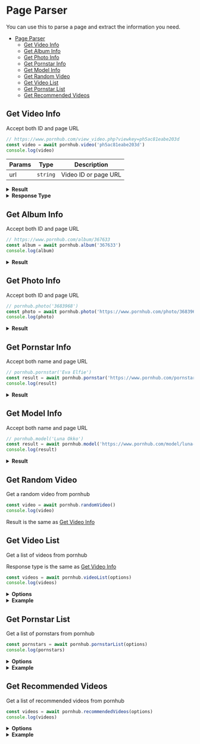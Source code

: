 # Page Parser

You can use this to parse a page and extract the information you need.

- [Page Parser](#page-parser)
  - [Get Video Info](#get-video-info)
  - [Get Album Info](#get-album-info)
  - [Get Photo Info](#get-photo-info)
  - [Get Pornstar Info](#get-pornstar-info)
  - [Get Model Info](#get-model-info)
  - [Get Random Video](#get-random-video)
  - [Get Video List](#get-video-list)
  - [Get Pornstar List](#get-pornstar-list)
  - [Get Recommended Videos](#get-recommended-videos)

## Get Video Info
Accept both ID and page URL

```js
// https://www.pornhub.com/view_video.php?viewkey=ph5ac81eabe203d
const video = await pornhub.video('ph5ac81eabe203d')
console.log(video)
```

| Params | Type     | Description          |
| ------ | -------- | -------------------- |
| url    | `string` | Video ID or page URL |

<details>
  <summary><b>Result</b></summary>

```json5
{
  "title": "Susie sheep fucks peppa pig",
  "views": 49517,
  "voteUp": 352,
  "voteDown": 125,
  "percent": "74%",
  "provider": {
    "username": "TheFortniteVirginTheFortniteVirgin",
    "url": "/users/thefortnitevirgin"
  },
  "premium": false,
  "tags": ["hardcore", "hentai", "memes"],
  "categories": ["HD-Porn", "SFW"],
  "pornstars": [],
  "videos": [{
    "quality": "720",
    "filename": "720P_1500K_161102592.mp4",
    "extension": "mp4",
    "url": "..."
  }]
}
```
</details>

<details>
  <summary><b>Response Type</b></summary>

| Name              | Type            | Description                                                                                                                        |
| ----------------- | --------------- | ---------------------------------------------------------------------------------------------------------------------------------- |
| id                | `string`        | Video ID                                                                                                                           |
| title             | `string`        | Video title                                                                                                                        |
| views             | `int`           | Video view count                                                                                                                   |
| vote.up           | `int`           | UpVote count                                                                                                                       |
| vote.down         | `int`           | DownVote count                                                                                                                     |
| vote.total        | `int`           | TotalVote count                                                                                                                    |
| vote.rating       | `float`         | Percentage of UpVote (Not **accurate**)                                                                                            |
| premium           | `boolean`       | Is this video premium only.<br>(Notice: Data like `views`, `votes` ... will not present if you don't have access to premium video) |
| provider          | `object`        | Video provider/uploader                                                                                                            |
| provider.username | `string`        | Provider's username                                                                                                                |
| provider.url      | `string`        | Provider's account page                                                                                                            |
| ~~videos~~ (*deprecated*) | `Array`         | List of the videos. Sorted by quality(low->hight).                                                                                 |
| tags              | `Array<string>` | example: `['couple', 'kissing']`                                                                                                   |
| pornstars         | `Array<string>` | example: `['Bob', 'John', 'Emily]`                                                                                                 |
| categories        | `Array<string>` | example: `['HD-Porn', 'Small-Tits']`                                                                                               |
</details>

## Get Album Info
Accept both ID and page URL

```js
// https://www.pornhub.com/album/367633
const album = await pornhub.album('367633')
console.log(album)
```

<details>
  <summary><b>Result</b></summary>

```json5
{
  "photos": [{
    "url": "https://www.pornhub.com/photo/3683964",
    "views": "2.9K",
    "rating": "96%",
    "preview": "***.jpg"
  }, {
    "url": "https://www.pornhub.com/photo/3683965",
    "views": "3.5K"
    // ...
  }],
  "tags": ["boobs", "tits"],
  "provider": {
    "id": 2757342,
    "username": "littlewilly123",
    "url": "/users/littlewilly123"
  }
}
```
</details>

## Get Photo Info
Accept both ID and page URL

```js
// pornhub.photo('3683968')
const photo = await pornhub.photo('https://www.pornhub.com/photo/3683968')
console.log(photo)
```

<details>
  <summary><b>Result</b></summary>

```json5
{
  "info": {
    "title": "My HOT sister ;)",
    "views": 6170,
    "rating": "94%",
    "albumID": 367633,
    "url": "***.jpg"
  },
  "tags": ["boobs", "tits"],
  "provider": {
    "id": 2757342,
    "username": "littlewilly123",
    "url": "/users/littlewilly123"
  }
}
```
</details>

## Get Pornstar Info
Accept both name and page URL

```js
// pornhub.pornstar('Eva Elfie')
const result = await pornhub.pornstar('https://www.pornhub.com/pornstar/eva-elfie')
console.log(result)
```

<details>
  <summary><b>Result</b></summary>

```json5
{
  "name": "Eva Elfie",
  "verified": true,
  "background": "Russian",
  "birthPlace": "Russia",
  "careerStartAndEnd": "2018 to Present",
  "careerStatus": "Active",
  "cityAndCountry": "Moscow, RU",
  "ethnicity": "White",
  "eyeColor": "Green"
  // ...
}
```
*Note: unhandled property will be displayed like this:*

```json5
{
  "Name In The Page": "The String Value"
  // ...
}
```

\> Check the type definition [here](https://github.com/pionxzh/Pornhub.js/blob/master/src/scrapers/page/pornstar.ts).
</details>

## Get Model Info
Accept both name and page URL

```js
// pornhub.model('Luna Okko')
const result = await pornhub.model('https://www.pornhub.com/model/luna-okko')
console.log(result)
```

<details>
  <summary><b>Result</b></summary>

```json5
{
  "name": "Luna Okko",
  "verified": true,
  "tattoos": true,
  "gender": "Female",
  "ethnicity": "Asian",
  "hairColor": "Black",
  "interestedIn": "Guys and Girls",
  "relationship": "Taken",
  "socials": {
    "instagram": "https://www.instagram.com/lunaokko",
    "twitter": "https://www.twitter.com/lunaokko_"
  }
  // ...
}
```
*Note: unhandled property will be displayed like this:*

```json5
{
  "Name In The Page": "The String Value"
  // ...
}
```

\> Check the type definition [here](https://github.com/pionxzh/Pornhub.js/blob/master/src/scrapers/page/model.ts).
</details>

## Get Random Video

Get a random video from pornhub

```js
const video = await pornhub.randomVideo()
console.log(video)
```

Result is the same as [Get Video Info](#get-video-info)

## Get Video List

Get a list of videos from pornhub

Response type is the same as [Get Video Info](./Search.md#video-search)

```js
const videos = await pornhub.videoList(options)
console.log(videos)
```

<details>
  <summary><b>Options</b></summary>

| Options | Type     | Description                                                                  |
| ------- | -------- | ---------------------------------------------------------------------------- |
| page           | `int`     | Page number                                                                                            |
| order          | `string`  | `"Featured Recently"` \| `"Most Viewed"` \| `"Top Rated"` \| `"Hottest"` \| `"Longest"` \| `"Newest"`                |
| hd             | `boolean` | Show HD video only or not                                                                              |
| production     | `string`  | `"all"` \| `"professional"` \| `"homemade"`                                                            |
| durationMin    | `int`     | `10` \| `20` \| `30`                                                                                   |
| durationMax    | `int`     | `10` \| `20` \| `30`                                                                                   |
| filterCategory | `int`     | Category ID. You will see the list on the [Pornhub Category](https://www.pornhub.com/categories) page. |
| period         | `string`  | `"daily"` \| `"weekly"` \| `"monthly"` \| `"yearly"` \| `"alltime"`                                    |
| country        | `string`  | Only available when `order` is `"Hottest"`. `"Argentina"` \| `"Australia"` \| ... \| `"World"`                                                     |
| sexualOrientation | `string` | `"straight` \| `"gay"` \| `"transgender"`                                |
</details>

<details>
  <summary><b>Example</b></summary>

Warning: `data.hd` and `data.premium` has been **deprecated**.\
Currently pornhub will put premium video to another domain.\
And no more information about `hd`, so it wil always be `false`.

```js
const res = await pornhub.videoList({
    page: 2,
    production: 'professional',
    durationMin: 10,
    durationMax: 30
})
console.log(res.paging)
// { current: 2, maxPage: 10, isEnd: false }
console.log(res.counting)
// { from: 35, to: 68, total: 220966 }

res.data.forEach((item) => {
    console.log(item)
    /* {
        title: 'tokyo hot ep1',
        url: 'https://www.pornhub.com/view_video.php?viewkey=***',
        duration: '21:43',
        hd: true,
        premium: false,
        freePremium: false,
        preview: 'https://ci.phncdn.com/videos/***.jpg'
    } */
})
```
</details>

## Get Pornstar List

Get a list of pornstars from pornhub

```js
const pornstars = await pornhub.pornstarList(options)
console.log(pornstars)
```

<details>
  <summary><b>Options</b></summary>

| Options | Type     | Description                                                                  |
| ------- | -------- | ---------------------------------------------------------------------------- |
| performerType    | `string` | `"pornstar"` \| `"amateur"` Default will be both pornstar and model |
| gender | `string` | `"male"` \| `"female"` \| `"m2f"` \| `"f2m"` |
| ethnicity | `string` | `"asian"` \| `"black"` \| `"indian"` \| `"latin"` \| `"middle eastern"` \| `"mixed"` \| `"white"` \| `"other"` |
| tattoos | `boolean` | Has tattoos or not |
| cup | `string` | `"A"` \| `"B"` \| `"C"` \| `"D"` \| `"E"` \| `"F-Z"` |
| piercings | `boolean` | Has piercings or not |
| hair | `string` | `"auburn"` \| `"bald"` \| `"black"` \| `"blonde"` \| `"brown"` \| `"brunette"` \| `"gray"` \| `"red"` \| `"various"` \| `"other"` |
| breastType | `string` | `"natural"` \| `"fake"` |
| ageFrom | `int` | (`18`) \| `20` \| `30` \| `40` |
| ageTo | `int` | `20` \| `30` \| `40` \| (`99`) |
| page    | `int`    | Show which page of search result |
| order   | `string` | `"Most Popular"` \| `"Most Viewed"` \| `"Top Trending"` \| `"Most Subscribed"` \| `"Alphabetical"` \| `"No. of Videos"` \| `"Random"` |
| letter | `string` | (only when `order` = `"Alphabetical"`)<br>`"A"` to `"Z"`. `"num"` for number |
| timeRange | `string` | (only when `order` = `"Most Popular"`)<br>`"weekly"` \| `"monthly"` \| `"yearly"` |
| timeRange | `string` | (only when `order` = `"Most Viewed"`)<br>`"daily"` \| `"weekly"` \| `"monthly"` \| `"alltime"` |
</details>

<details>
  <summary><b>Example</b></summary>

```js
const res = await pornhub.pornstarList({
    page: 1,
    gender: 'female',
    order: 'No. of Videos',
})
console.log(res.paging)
// { current: 1, maxPage: 5, isEnd: false }

res.data.forEach((item) => {
    console.log(item)
    /* {
      name: 'maria1099',
      url: 'https://www.pornhub.com/model/maria1099',
      views: '43M',
      videoNum: 13948,
      rank: 7286,
      photo: 'https://ci.phncdn.com/pics/pornstars/default/female.jpg'
      verified: true,
      awarded: false
    } */
})
```
</details>

## Get Recommended Videos

Get a list of recommended videos from pornhub

```js
const videos = await pornhub.recommendedVideos(options)
console.log(videos)
```

<details>
  <summary><b>Options</b></summary>

| Options           | Type     | Description                          |
| ----------------- | -------- | ------------------------------------ |
| order             | `string` | `"Most Relevant"` \| `"Most Recent"` |
| page              | `int`    | Show which page of result            |
| sexualOrientation | `string` | `"straight` \| `"gay"`               |
</details>

<details>
  <summary><b>Example</b></summary>

```js
const res = await pornhub.recommendedVideos({
    order: 'Most Recent',
    page: 3,
})
console.log(res.paging)
// { current: 2, maxPage: 10, isEnd: false }

res.data.forEach((item) => {
    console.log(item)
    /* {
        title: 'tokyo hot ep1',
        url: 'https://www.pornhub.com/view_video.php?viewkey=***',
        duration: '21:43',
        hd: true,
        premium: false,
        freePremium: false,
        preview: 'https://ci.phncdn.com/videos/***.jpg'
    } */
})
```
</details>
